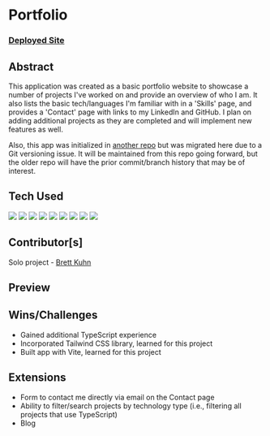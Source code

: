 # Portfolio

### [Deployed Site](https://bakportfolio.netlify.app/)

## Abstract
This application was created as a basic portfolio website to showcase a number of projects I've worked on and provide an overview of who I am. It also lists the basic tech/languages I'm familiar with in a 'Skills' page, and provides a 'Contact' page with links to my LinkedIn and GitHub. I plan on adding additional projects as they are completed and will implement new features as well.

Also, this app was initialized in [another repo](https://github.com/bkuhn2/BAK-Portfolio) but was migrated here due to a Git versioning issue. It will be maintained from this repo going forward, but the older repo will have the prior commit/branch history that may be of interest.

## Tech Used
<p align="left">
  <img src="https://img.shields.io/badge/-TypeScript-3178C6?style=for-the-badge&logo=typescript&logoColor=white" />
  <img src="https://img.shields.io/badge/-React-61DAFB?style=for-the-badge&logo=react&logoColor=black" />
  <img src="https://img.shields.io/badge/-React%20Router-CA4245?style=for-the-badge&logo=react-router&logoColor=black" />
  <img src="https://img.shields.io/badge/-CSS-1572B6?style=for-the-badge&logo=css3&logoColor=black" />
  <img src="https://img.shields.io/badge/-Tailwind%20CSS-06B6D4?style=for-the-badge&logo=tailwind-css&logoColor=white" />
  <img src="https://img.shields.io/badge/-HTML5-E34F26?style=for-the-badge&logo=html5&logoColor=white" />
  <img src="https://img.shields.io/badge/-Vite-646CFF?style=for-the-badge&logo=vite&logoColor=white" />
  <img src="https://img.shields.io/badge/-Netlify-00C7B7?style=for-the-badge&logo=netlify&logoColor=black" />
  <img src="https://img.shields.io/badge/-Miro-050038?style=for-the-badge&logo=miro&logoColor=white" />
</p>

## Contributor[s]
Solo project - [Brett Kuhn](https://github.com/bkuhn2/)
## Preview
## Wins/Challenges
- Gained additional TypeScript experience
- Incorporated Tailwind CSS library, learned for this project
- Built app with Vite, learned for this project
## Extensions
- Form to contact me directly via email on the Contact page
- Ability to filter/search projects by technology type (i.e., filtering all projects that use TypeScript)
- Blog
